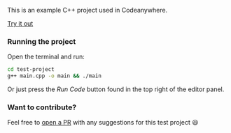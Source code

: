 This is an example C++ project used in Codeanywhere.

[Try it out](https://app.codeanywhere.com/workspace/create#https://github.com/Codeanywhere-Templates/cpp)

### Running the project

Open the terminal and run:
```sh
cd test-project
g++ main.cpp -o main && ./main
```
Or just press the *Run Code* button found in the top right of the editor panel.
### Want to contribute?

Feel free to [open a PR](https://github.com/Codeanywhere-Templates/cpp) with any suggestions for this test project 😃 